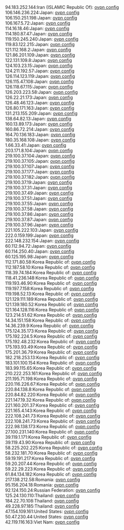 94.183.252.144:Iran (ISLAMIC Republic Of): [ovpn config](vpn/94_183_252_144.ovpn)  
106.146.236.224:Japan: [ovpn config](vpn/106_146_236_224.ovpn)  
106.150.251.198:Japan: [ovpn config](vpn/106_150_251_198.ovpn)  
106.167.5.72:Japan: [ovpn config](vpn/106_167_5_72.ovpn)  
114.16.18.46:Japan: [ovpn config](vpn/114_16_18_46.ovpn)  
114.180.87.47:Japan: [ovpn config](vpn/114_180_87_47.ovpn)  
119.150.245.240:Japan: [ovpn config](vpn/119_150_245_240.ovpn)  
119.83.122.215:Japan: [ovpn config](vpn/119_83_122_215.ovpn)  
121.112.168.2:Japan: [ovpn config](vpn/121_112_168_2.ovpn)  
121.86.201.109:Japan: [ovpn config](vpn/121_86_201_109.ovpn)  
122.131.109.8:Japan: [ovpn config](vpn/122_131_109_8.ovpn)  
124.103.23.15:Japan: [ovpn config](vpn/124_103_23_15.ovpn)  
124.211.192.57:Japan: [ovpn config](vpn/124_211_192_57.ovpn)  
126.114.123.119:Japan: [ovpn config](vpn/126_114_123_119.ovpn)  
126.115.47.108:Japan: [ovpn config](vpn/126_115_47_108.ovpn)  
126.118.67.115:Japan: [ovpn config](vpn/126_118_67_115.ovpn)  
126.203.223.58:Japan: [ovpn config](vpn/126_203_223_58.ovpn)  
126.22.21.173:Japan: [ovpn config](vpn/126_22_21_173.ovpn)  
126.48.46.123:Japan: [ovpn config](vpn/126_48_46_123.ovpn)  
126.80.171.163:Japan: [ovpn config](vpn/126_80_171_163.ovpn)  
131.213.155.209:Japan: [ovpn config](vpn/131_213_155_209.ovpn)  
138.64.82.13:Japan: [ovpn config](vpn/138_64_82_13.ovpn)  
160.13.89.173:Japan: [ovpn config](vpn/160_13_89_173.ovpn)  
160.86.72.214:Japan: [ovpn config](vpn/160_86_72_214.ovpn)  
164.70.136.183:Japan: [ovpn config](vpn/164_70_136_183.ovpn)  
180.35.168.108:Japan: [ovpn config](vpn/180_35_168_108.ovpn)  
1.66.33.41:Japan: [ovpn config](vpn/1_66_33_41.ovpn)  
203.171.8.104:Japan: [ovpn config](vpn/203_171_8_104.ovpn)  
219.100.37.104:Japan: [ovpn config](vpn/219_100_37_104.ovpn)  
219.100.37.105:Japan: [ovpn config](vpn/219_100_37_105.ovpn)  
219.100.37.107:Japan: [ovpn config](vpn/219_100_37_107.ovpn)  
219.100.37.177:Japan: [ovpn config](vpn/219_100_37_177.ovpn)  
219.100.37.182:Japan: [ovpn config](vpn/219_100_37_182.ovpn)  
219.100.37.19:Japan: [ovpn config](vpn/219_100_37_19.ovpn)  
219.100.37.31:Japan: [ovpn config](vpn/219_100_37_31.ovpn)  
219.100.37.49:Japan: [ovpn config](vpn/219_100_37_49.ovpn)  
219.100.37.51:Japan: [ovpn config](vpn/219_100_37_51.ovpn)  
219.100.37.55:Japan: [ovpn config](vpn/219_100_37_55.ovpn)  
219.100.37.58:Japan: [ovpn config](vpn/219_100_37_58.ovpn)  
219.100.37.86:Japan: [ovpn config](vpn/219_100_37_86.ovpn)  
219.100.37.87:Japan: [ovpn config](vpn/219_100_37_87.ovpn)  
219.100.37.96:Japan: [ovpn config](vpn/219_100_37_96.ovpn)  
221.105.222.103:Japan: [ovpn config](vpn/221_105_222_103.ovpn)  
222.0.159.199:Japan: [ovpn config](vpn/222_0_159_199.ovpn)  
222.148.232.154:Japan: [ovpn config](vpn/222_148_232_154.ovpn)  
60.112.94.72:Japan: [ovpn config](vpn/60_112_94_72.ovpn)  
60.114.250.40:Japan: [ovpn config](vpn/60_114_250_40.ovpn)  
60.125.195.98:Japan: [ovpn config](vpn/60_125_195_98.ovpn)  
112.171.80.58:Korea Republic of: [ovpn config](vpn/112_171_80_58.ovpn)  
112.187.58.10:Korea Republic of: [ovpn config](vpn/112_187_58_10.ovpn)  
118.39.74.184:Korea Republic of: [ovpn config](vpn/118_39_74_184.ovpn)  
118.41.236.148:Korea Republic of: [ovpn config](vpn/118_41_236_148.ovpn)  
119.193.46.90:Korea Republic of: [ovpn config](vpn/119_193_46_90.ovpn)  
119.197.7.158:Korea Republic of: [ovpn config](vpn/119_197_7_158.ovpn)  
119.198.52.13:Korea Republic of: [ovpn config](vpn/119_198_52_13.ovpn)  
121.129.111.189:Korea Republic of: [ovpn config](vpn/121_129_111_189.ovpn)  
121.139.180.52:Korea Republic of: [ovpn config](vpn/121_139_180_52.ovpn)  
121.164.128.116:Korea Republic of: [ovpn config](vpn/121_164_128_116.ovpn)  
123.214.51.62:Korea Republic of: [ovpn config](vpn/123_214_51_62.ovpn)  
14.34.151.158:Korea Republic of: [ovpn config](vpn/14_34_151_158.ovpn)  
14.36.239.9:Korea Republic of: [ovpn config](vpn/14_36_239_9.ovpn)  
175.124.35.173:Korea Republic of: [ovpn config](vpn/175_124_35_173.ovpn)  
175.192.224.5:Korea Republic of: [ovpn config](vpn/175_192_224_5.ovpn)  
175.192.48.232:Korea Republic of: [ovpn config](vpn/175_192_48_232.ovpn)  
175.193.93.49:Korea Republic of: [ovpn config](vpn/175_193_93_49.ovpn)  
175.201.36.79:Korea Republic of: [ovpn config](vpn/175_201_36_79.ovpn)  
182.218.253.13:Korea Republic of: [ovpn config](vpn/182_218_253_13.ovpn)  
183.101.100.154:Korea Republic of: [ovpn config](vpn/183_101_100_154.ovpn)  
183.99.115.65:Korea Republic of: [ovpn config](vpn/183_99_115_65.ovpn)  
210.222.253.161:Korea Republic of: [ovpn config](vpn/210_222_253_161.ovpn)  
211.195.71.198:Korea Republic of: [ovpn config](vpn/211_195_71_198.ovpn)  
220.116.226.67:Korea Republic of: [ovpn config](vpn/220_116_226_67.ovpn)  
220.84.138.8:Korea Republic of: [ovpn config](vpn/220_84_138_8.ovpn)  
220.84.82.220:Korea Republic of: [ovpn config](vpn/220_84_82_220.ovpn)  
221.147.19.32:Korea Republic of: [ovpn config](vpn/221_147_19_32.ovpn)  
221.160.201.37:Korea Republic of: [ovpn config](vpn/221_160_201_37.ovpn)  
221.165.4.143:Korea Republic of: [ovpn config](vpn/221_165_4_143.ovpn)  
222.108.241.73:Korea Republic of: [ovpn config](vpn/222_108_241_73.ovpn)  
222.108.241.73:Korea Republic of: [ovpn config](vpn/222_108_241_73.ovpn)  
222.98.138.173:Korea Republic of: [ovpn config](vpn/222_98_138_173.ovpn)  
27.100.231.140:Korea Republic of: [ovpn config](vpn/27_100_231_140.ovpn)  
39.119.1.171:Korea Republic of: [ovpn config](vpn/39_119_1_171.ovpn)  
39.119.43.90:Korea Republic of: [ovpn config](vpn/39_119_43_90.ovpn)  
58.225.202.225:Korea Republic of: [ovpn config](vpn/58_225_202_225.ovpn)  
58.232.181.70:Korea Republic of: [ovpn config](vpn/58_232_181_70.ovpn)  
59.19.191.217:Korea Republic of: [ovpn config](vpn/59_19_191_217.ovpn)  
59.20.207.44:Korea Republic of: [ovpn config](vpn/59_20_207_44.ovpn)  
59.22.29.223:Korea Republic of: [ovpn config](vpn/59_22_29_223.ovpn)  
61.84.134.182:Korea Republic of: [ovpn config](vpn/61_84_134_182.ovpn)  
217.138.212.58:Romania: [ovpn config](vpn/217_138_212_58.ovpn)  
95.156.204.18:Romania: [ovpn config](vpn/95_156_204_18.ovpn)  
92.124.150.24:Russian Federation: [ovpn config](vpn/92_124_150_24.ovpn)  
125.24.130.110:Thailand: [ovpn config](vpn/125_24_130_110.ovpn)  
184.22.70.108:Thailand: [ovpn config](vpn/184_22_70_108.ovpn)  
49.228.97.185:Thailand: [ovpn config](vpn/49_228_97_185.ovpn)  
47.154.109.161:United States: [ovpn config](vpn/47_154_109_161.ovpn)  
50.47.230.44:United States: [ovpn config](vpn/50_47_230_44.ovpn)  
42.119.116.163:Viet Nam: [ovpn config](vpn/42_119_116_163.ovpn)  
